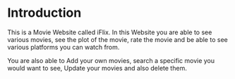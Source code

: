 # **Introduction**
This is a Movie Website called iFlix. In this Website you are able to see various movies, see the plot of the movie, rate the movie and be able to see various platforms you can watch from.

You are also able to Add your own movies, search a specific movie you would want to see, Update your movies and also delete them.
